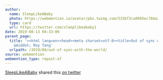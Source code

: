 ```yaml
---
author:
  name: SleepLikeABaby
  photo: https://webmention.io/avatar/pbs.twimg.com/533bf3ca9995ec784a221f4beae9eb84cf97cfad9643370ea169c80e710323af.jpg
  type: card
  url: https://twitter.com/sleeplikeababy1
date: 2019-08-13 04:33:09
parent_page:
  title: '><html lang=en><head><meta charset=utf-8><title>Out of sync with the world
    &middot; Roy Tang'
  urlpath: /2019/08/out-of-sync-with-the-world/
source: webmention
webmention_type: repost-of
---
```


[SleepLikeABaby](https://twitter.com/sleeplikeababy1) shared this [on twitter](https://twitter.com/sleeplikeababy1/status/1161069223654887424)